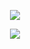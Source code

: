 <p align="center"> 
<img src="https://github.com/itsONLYS3X/FENTanyl/blob/7d44bcdebb556176f485b3021822f2f78a37fe12/IMG_4021.png">
<p align="center"> 
<img src="B13D37BE-405A-4D79-8051-EB98565B87A3.png">
